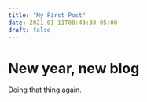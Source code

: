 ```yaml
---
title: "My First Post"
date: 2021-01-11T08:43:33-05:00
draft: false
---
```


# New year, new blog

Doing that thing again.

